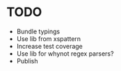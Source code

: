 # TODO

 - Bundle typings
 - Use lib from xspattern
 - Increase test coverage
 - Use lib for whynot regex parsers?
 - Publish

